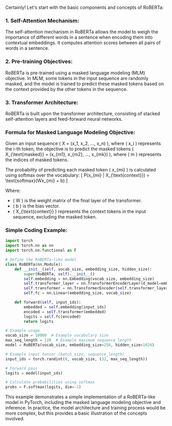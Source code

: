 Certainly! Let's start with the basic components and concepts of RoBERTa:

### 1. Self-Attention Mechanism:
The self-attention mechanism in RoBERTa allows the model to weigh the importance of different words in a sentence when encoding them into contextual embeddings. It computes attention scores between all pairs of words in a sentence.

### 2. Pre-training Objectives:
RoBERTa is pre-trained using a masked language modeling (MLM) objective. In MLM, some tokens in the input sequence are randomly masked, and the model is trained to predict these masked tokens based on the context provided by the other tokens in the sequence.

### 3. Transformer Architecture:
RoBERTa is built upon the transformer architecture, consisting of stacked self-attention layers and feed-forward neural networks.

### Formula for Masked Language Modeling Objective:
Given an input sequence \( X = (x_1, x_2, ..., x_n) \), where \( x_i \) represents the i-th token, the objective is to predict the masked tokens \( X_{\text{masked}} = (x_{m1}, x_{m2}, ..., x_{mk}) \), where \( m \) represents the indices of masked tokens.

The probability of predicting each masked token \( x_{mi} \) is calculated using softmax over the vocabulary:
\[ P(x_{mi} | X_{\text{context}}) = \text{softmax}(Wx_{mi} + b) \]

Where:
- \( W \) is the weight matrix of the final layer of the transformer.
- \( b \) is the bias vector.
- \( X_{\text{context}} \) represents the context tokens in the input sequence, excluding the masked token.

### Simple Coding Example:

```python
import torch
import torch.nn as nn
import torch.nn.functional as F

# Define the RoBERTa-like model
class RoBERTa(nn.Module):
    def __init__(self, vocab_size, embedding_size, hidden_size):
        super(RoBERTa, self).__init__()
        self.embedding = nn.Embedding(vocab_size, embedding_size)
        self.transformer_layer = nn.TransformerEncoderLayer(d_model=embedding_size, nhead=8, dim_feedforward=hidden_size)
        self.transformer = nn.TransformerEncoder(self.transformer_layer, num_layers=6)
        self.fc = nn.Linear(embedding_size, vocab_size)

    def forward(self, input_ids):
        embedded = self.embedding(input_ids)
        encoded = self.transformer(embedded)
        logits = self.fc(encoded)
        return logits

# Example usage
vocab_size = 10000  # Example vocabulary size
max_seq_length = 128  # Example maximum sequence length
model = RoBERTa(vocab_size, embedding_size=256, hidden_size=1024)

# Example input tensor (batch_size, sequence_length)
input_ids = torch.randint(0, vocab_size, (32, max_seq_length))

# Forward pass
logits = model(input_ids)

# Calculate probabilities using softmax
probs = F.softmax(logits, dim=-1)
```

This example demonstrates a simple implementation of a RoBERTa-like model in PyTorch, including the masked language modeling objective and inference. In practice, the model architecture and training process would be more complex, but this provides a basic illustration of the concepts involved.